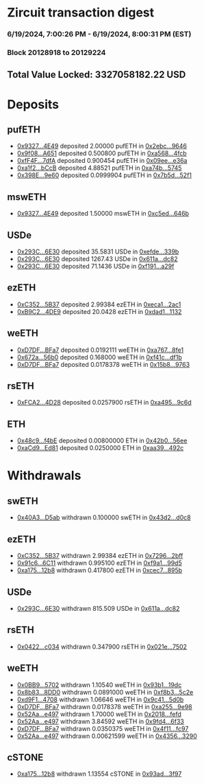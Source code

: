 # Zircuit transaction digest
### 6/19/2024, 7:00:26 PM - 6/19/2024, 8:00:31 PM (EST)
### Block 20128918 to 20129224

## Total Value Locked: 3327058182.22 USD

# Deposits
## pufETH
- [0x9327...4E49](https://etherscan.io/address/0x93273Ce236Dcca5B590a50CAd38e79317b8a4E49) deposited 2.00000 pufETH in [0x2ebc...9646](https://etherscan.io/tx/0x93273Ce236Dcca5B590a50CAd38e79317b8a4E49)
- [0x9f08...A651](https://etherscan.io/address/0x9f08DFB7dC3855C68fD44038998eDc7c7fB4A651) deposited 0.500800 pufETH in [0xa568...4fcb](https://etherscan.io/tx/0x9f08DFB7dC3855C68fD44038998eDc7c7fB4A651)
- [0xfF4F...7dfA](https://etherscan.io/address/0xfF4FA352C528d9c1b75e6BaaA53efc3a51Ee7dfA) deposited 0.900454 pufETH in [0x09ee...e36a](https://etherscan.io/tx/0xfF4FA352C528d9c1b75e6BaaA53efc3a51Ee7dfA)
- [0xa1f2...bCcB](https://etherscan.io/address/0xa1f2b85c11911A486501bb646CD85bFc4044bCcB) deposited 4.88521 pufETH in [0xa74b...5745](https://etherscan.io/tx/0xa1f2b85c11911A486501bb646CD85bFc4044bCcB)
- [0x398E...9e60](https://etherscan.io/address/0x398E1FF63d2C1c009c4871c1175e443236E19e60) deposited 0.0999904 pufETH in [0x7b5d...52f1](https://etherscan.io/tx/0x398E1FF63d2C1c009c4871c1175e443236E19e60)
## mswETH
- [0x9327...4E49](https://etherscan.io/address/0x93273Ce236Dcca5B590a50CAd38e79317b8a4E49) deposited 1.50000 mswETH in [0xc5ed...646b](https://etherscan.io/tx/0x93273Ce236Dcca5B590a50CAd38e79317b8a4E49)
## USDe
- [0x293C...6E30](https://etherscan.io/address/0x293C6937D8D82e05B01335F7B33FBA0c8e256E30) deposited 35.5831 USDe in [0xefde...339b](https://etherscan.io/tx/0x293C6937D8D82e05B01335F7B33FBA0c8e256E30)
- [0x293C...6E30](https://etherscan.io/address/0x293C6937D8D82e05B01335F7B33FBA0c8e256E30) deposited 1267.43 USDe in [0x611a...dc82](https://etherscan.io/tx/0x293C6937D8D82e05B01335F7B33FBA0c8e256E30)
- [0x293C...6E30](https://etherscan.io/address/0x293C6937D8D82e05B01335F7B33FBA0c8e256E30) deposited 71.1436 USDe in [0xf191...a29f](https://etherscan.io/tx/0x293C6937D8D82e05B01335F7B33FBA0c8e256E30)
## ezETH
- [0xC352...5B37](https://etherscan.io/address/0xC3524Bc81dC17102CdaD0cC936ce790A0d8a5B37) deposited 2.99384 ezETH in [0xeca1...2ac1](https://etherscan.io/tx/0xC3524Bc81dC17102CdaD0cC936ce790A0d8a5B37)
- [0xB9C2...4DE9](https://etherscan.io/address/0xB9C20851d63263F963114e07191E765402b24DE9) deposited 20.0428 ezETH in [0xdad1...1132](https://etherscan.io/tx/0xB9C20851d63263F963114e07191E765402b24DE9)
## weETH
- [0xD7DF...BFa7](https://etherscan.io/address/0xD7DF7E085214743530afF339aFC420c7c720BFa7) deposited 0.0192111 weETH in [0xa767...8fe1](https://etherscan.io/tx/0xD7DF7E085214743530afF339aFC420c7c720BFa7)
- [0x672a...56b0](https://etherscan.io/address/0x672a41b604B43e1F90e928687DdE0389F4ae56b0) deposited 0.168000 weETH in [0xf41c...df1b](https://etherscan.io/tx/0x672a41b604B43e1F90e928687DdE0389F4ae56b0)
- [0xD7DF...BFa7](https://etherscan.io/address/0xD7DF7E085214743530afF339aFC420c7c720BFa7) deposited 0.0178378 weETH in [0x15b8...9763](https://etherscan.io/tx/0xD7DF7E085214743530afF339aFC420c7c720BFa7)
## rsETH
- [0xFCA2...4D28](https://etherscan.io/address/0xFCA2ef79064b89Eca8661a09FB72652dED354D28) deposited 0.0257900 rsETH in [0xa495...9c6d](https://etherscan.io/tx/0xFCA2ef79064b89Eca8661a09FB72652dED354D28)
## ETH
- [0x48c9...f4bE](https://etherscan.io/address/0x48c9194F4d6363Fd11bcCB7aBAb19c4b95a7f4bE) deposited 0.00800000 ETH in [0x42b0...56ee](https://etherscan.io/tx/0x48c9194F4d6363Fd11bcCB7aBAb19c4b95a7f4bE)
- [0xaCd9...Ed81](https://etherscan.io/address/0xaCd977f27f2B05cFb51b6D7AbeF322A7edF9Ed81) deposited 0.0250000 ETH in [0xaa39...492c](https://etherscan.io/tx/0xaCd977f27f2B05cFb51b6D7AbeF322A7edF9Ed81)
# Withdrawals
## swETH
- [0x40A3...D5ab](https://etherscan.io/address/0x40A3B3B1C3F59564Df902f2575702e5bC3cED5ab) withdrawn 0.100000 swETH in [0x43d2...d0c8](https://etherscan.io/tx/0x40A3B3B1C3F59564Df902f2575702e5bC3cED5ab)
## ezETH
- [0xC352...5B37](https://etherscan.io/address/0xC3524Bc81dC17102CdaD0cC936ce790A0d8a5B37) withdrawn 2.99384 ezETH in [0x7296...2bff](https://etherscan.io/tx/0xC3524Bc81dC17102CdaD0cC936ce790A0d8a5B37)
- [0x91c6...6C11](https://etherscan.io/address/0x91c68E4698Bcbe11c0BE72c5038a3a2e30056C11) withdrawn 0.995100 ezETH in [0xf9a1...99d5](https://etherscan.io/tx/0x91c68E4698Bcbe11c0BE72c5038a3a2e30056C11)
- [0xa175...12b8](https://etherscan.io/address/0xa175e571171837B646aFa8dbf4b55877dC9b12b8) withdrawn 0.417800 ezETH in [0xcec7...895b](https://etherscan.io/tx/0xa175e571171837B646aFa8dbf4b55877dC9b12b8)
## USDe
- [0x293C...6E30](https://etherscan.io/address/0x293C6937D8D82e05B01335F7B33FBA0c8e256E30) withdrawn 815.509 USDe in [0x611a...dc82](https://etherscan.io/tx/0x293C6937D8D82e05B01335F7B33FBA0c8e256E30)
## rsETH
- [0x0422...c034](https://etherscan.io/address/0x042262Cf9dA37a8F198A7448980EB5f50Dc2c034) withdrawn 0.347900 rsETH in [0x021e...7502](https://etherscan.io/tx/0x042262Cf9dA37a8F198A7448980EB5f50Dc2c034)
## weETH
- [0x0BB9...5702](https://etherscan.io/address/0x0BB9fbFbA1ae4a6361074476390E2090A48B5702) withdrawn 1.10540 weETH in [0x93b1...19dc](https://etherscan.io/tx/0x0BB9fbFbA1ae4a6361074476390E2090A48B5702)
- [0x8b83...8DD0](https://etherscan.io/address/0x8b838Bf80e3f3A77D349FAd916D924CA53CE8DD0) withdrawn 0.0891000 weETH in [0xf8b3...5c2e](https://etherscan.io/tx/0x8b838Bf80e3f3A77D349FAd916D924CA53CE8DD0)
- [0xd9F1...4708](https://etherscan.io/address/0xd9F18185f576eA61B97af3CE725264df8Bd74708) withdrawn 1.06646 weETH in [0x9c41...5d0b](https://etherscan.io/tx/0xd9F18185f576eA61B97af3CE725264df8Bd74708)
- [0xD7DF...BFa7](https://etherscan.io/address/0xD7DF7E085214743530afF339aFC420c7c720BFa7) withdrawn 0.0178378 weETH in [0xa255...9e98](https://etherscan.io/tx/0xD7DF7E085214743530afF339aFC420c7c720BFa7)
- [0x52Aa...e497](https://etherscan.io/address/0x52Aa899454998Be5b000Ad077a46Bbe360F4e497) withdrawn 1.70000 weETH in [0x2018...fefd](https://etherscan.io/tx/0x52Aa899454998Be5b000Ad077a46Bbe360F4e497)
- [0x52Aa...e497](https://etherscan.io/address/0x52Aa899454998Be5b000Ad077a46Bbe360F4e497) withdrawn 3.84592 weETH in [0x9fd4...6f33](https://etherscan.io/tx/0x52Aa899454998Be5b000Ad077a46Bbe360F4e497)
- [0xD7DF...BFa7](https://etherscan.io/address/0xD7DF7E085214743530afF339aFC420c7c720BFa7) withdrawn 0.0350375 weETH in [0x4f11...fc97](https://etherscan.io/tx/0xD7DF7E085214743530afF339aFC420c7c720BFa7)
- [0x52Aa...e497](https://etherscan.io/address/0x52Aa899454998Be5b000Ad077a46Bbe360F4e497) withdrawn 0.00621599 weETH in [0x4356...3290](https://etherscan.io/tx/0x52Aa899454998Be5b000Ad077a46Bbe360F4e497)
## cSTONE
- [0xa175...12b8](https://etherscan.io/address/0xa175e571171837B646aFa8dbf4b55877dC9b12b8) withdrawn 1.13554 cSTONE in [0x93ad...3f97](https://etherscan.io/tx/0xa175e571171837B646aFa8dbf4b55877dC9b12b8)
